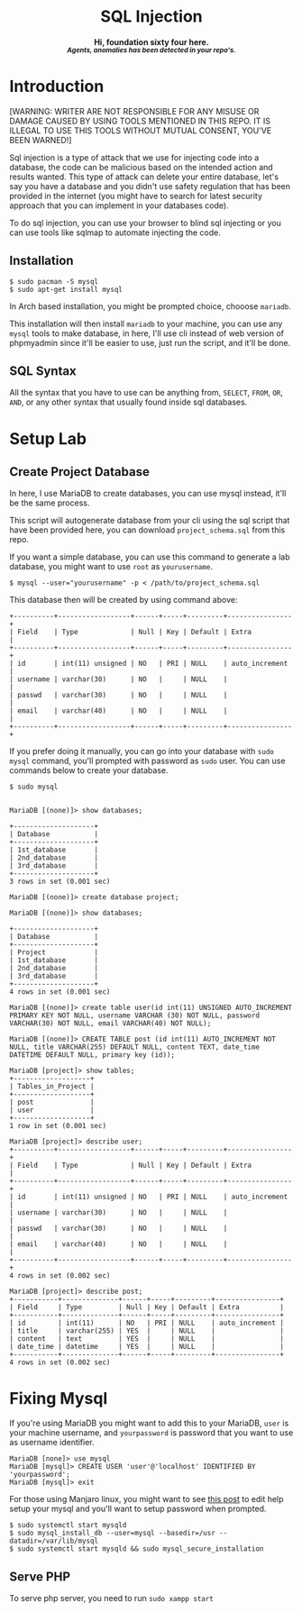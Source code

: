 <h1 align="center"> SQL Injection </h1>
<h4 align = "center"> <b> Hi, foundation sixty four here. </b><br>
<i><sup> Agents, anomalies has been detected in your repo's. </sup></i></h4>

# Introduction

[WARNING: WRITER ARE NOT RESPONSIBLE FOR ANY MISUSE OR DAMAGE CAUSED BY USING TOOLS MENTIONED IN THIS REPO. IT IS ILLEGAL TO USE THIS TOOLS WITHOUT MUTUAL CONSENT, YOU'VE BEEN WARNED!]

Sql injection is a type of attack that we use for injecting code into a database, the code can be malicious based on the intended action and results wanted. This type of attack can delete your entire database, let's say you have a database and you didn't use safety regulation that has been provided in the internet (you might have to search for latest security approach that you can implement in your databases code).

To do sql injection, you can use your browser to blind sql injecting or you can use tools like sqlmap to automate injecting the code.

## Installation

```
$ sudo pacman -S mysql
$ sudo apt-get install mysql
```

In Arch based installation, you might be prompted choice, chooose `mariadb`.

This installation will then install `mariadb` to your machine, you can use any `mysql` tools to make database, in here, I'll use cli instead of web version of phpmyadmin since it'll be easier to use, just run the script, and it'll be done.


## SQL Syntax

All the syntax that you have to use can be anything from, `SELECT`, `FROM`, `OR`, `AND`, or any other syntax that usually found inside sql databases.

# Setup Lab

## Create Project Database

In here, I use MariaDB to create databases, you can use mysql instead, it'll be the same process.

This script will autogenerate database from your cli using the sql script that have been provided here, you can download `project_schema.sql` from this repo.

If you want a simple database, you can use this command to generate a lab database, you might want to use `root` as `yourusername`.

```
$ mysql --user="yourusername" -p < /path/to/project_schema.sql
```

This database then will be created by using command above:

```
+----------+------------------+------+-----+---------+----------------+
| Field    | Type             | Null | Key | Default | Extra          |
+----------+------------------+------+-----+---------+----------------+
| id       | int(11) unsigned | NO   | PRI | NULL    | auto_increment |
| username | varchar(30)      | NO   |     | NULL    |                |
| passwd   | varchar(30)      | NO   |     | NULL    |                |
| email    | varchar(40)      | NO   |     | NULL    |                |
+----------+------------------+------+-----+---------+----------------+
```

If you prefer doing it manually, you can go into your database with `sudo mysql` command, you'll prompted with password as `sudo` user.
You can use commands below to create your database.

```
$ sudo mysql


MariaDB [(none)]> show databases;

+--------------------+
| Database           |
+--------------------+
| 1st_database       |
| 2nd_database       |
| 3rd_database       |
+--------------------+
3 rows in set (0.001 sec)

MariaDB [(none)]> create database project;

MariaDB [(none)]> show databases;

+--------------------+
| Database           |
+--------------------+
| Project            |
| 1st_database       |
| 2nd_database       |
| 3rd_database       |
+--------------------+
4 rows in set (0.001 sec)

MariaDB [(none)]> create table user(id int(11) UNSIGNED AUTO_INCREMENT PRIMARY KEY NOT NULL, username VARCHAR (30) NOT NULL, password VARCHAR(30) NOT NULL, email VARCHAR(40) NOT NULL); 

MariaDB [(none)]> CREATE TABLE post (id int(11) AUTO_INCREMENT NOT NULL, title VARCHAR(255) DEFAULT NULL, content TEXT, date_time DATETIME DEFAULT NULL, primary key (id));

MariaDB [project]> show tables;
+-------------------+
| Tables_in_Project |
+-------------------+
| post              |
| user              |
+-------------------+
1 row in set (0.001 sec)

MariaDB [project]> describe user;
+----------+------------------+------+-----+---------+----------------+
| Field    | Type             | Null | Key | Default | Extra          |
+----------+------------------+------+-----+---------+----------------+
| id       | int(11) unsigned | NO   | PRI | NULL    | auto_increment |
| username | varchar(30)      | NO   |     | NULL    |                |
| passwd   | varchar(30)      | NO   |     | NULL    |                |
| email    | varchar(40)      | NO   |     | NULL    |                |
+----------+------------------+------+-----+---------+----------------+
4 rows in set (0.002 sec)

MariaDB [project]> describe post;
+-----------+--------------+------+-----+---------+----------------+
| Field     | Type         | Null | Key | Default | Extra          |
+-----------+--------------+------+-----+---------+----------------+
| id        | int(11)      | NO   | PRI | NULL    | auto_increment |
| title     | varchar(255) | YES  |     | NULL    |                |
| content   | text         | YES  |     | NULL    |                |
| date_time | datetime     | YES  |     | NULL    |                |
+-----------+--------------+------+-----+---------+----------------+
4 rows in set (0.002 sec)
```

# Fixing Mysql

If you're using MariaDB you might want to add this to your MariaDB, `user` is your machine username, and `yourpassword` is password that you want to use as username identifier.

```
MariaDB [none]> use mysql
MariaDB [mysql]> CREATE USER 'user'@'localhost' IDENTIFIED BY 'yourpassword';
MariaDB [mysql]> exit
```

For those using Manjaro linux, you might want to see [this post](https://medium.com/@rshrc/mysql-on-manjaro-973e4bfc4f05) to edit help setup your mysql and you'll want to setup password when prompted.

```
$ sudo systemctl start mysqld
$ sudo mysql_install_db --user=mysql --basedir=/usr --datadir=/var/lib/mysql
$ sudo systemctl start mysqld && sudo mysql_secure_installation
```

## Serve PHP

To serve php server, you need to run `sudo xampp start` 

